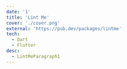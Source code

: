 ```yaml
---
date: '1'
title: 'Lint Me'
cover: './cover.png'
external: 'https://pub.dev/packages/lintme'
tech:
  - Dart
  - Flutter
desc:
  - LintMeParagraph1
---
```

